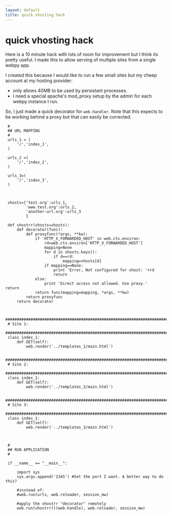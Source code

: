 ```yaml
---
layout: default
title: quick vhosting hack
---
```


# quick vhosting hack

Here is a 10 minute hack with lots of room for improvement but I think its
pretty useful. I made this to allow serving of multiple
sites from a single webpy app.

I created this because I would like to run a few small sites but my cheep
account at my hosting provider:

 * only allows 40MB to be used by persistant processes. 
 * I need a special apache's mod_proxy setup by the admin for each webpy
   instance I run.


So, I just made a quick decorator for `web.handler`. Note that this
expects to be working behind a proxy but that can easily be corrected.


     
     #
     ## URL MAPPING
     #
     urls_1 = (
         '/','index_1',
     )
     
     urls_2 =(
         '/','index_2',
     )
     
     urls_3=(
         '/','index_3',
     )



     vhosts={'test.org':urls_1,
             'www.test.org':urls_2,
             'another-url.org':urls_3
             }
     
     def vhostrr(vhosts=vhosts):
         def decorator(func): 
             def proxyfunc(*args, **kw):
                 if 'HTTP_X_FORWARDED_HOST' in web.ctx.environ:
                     rd=web.ctx.environ['HTTP_X_FORWARDED_HOST']
                     mapping=None
                     for d in vhosts.keys():
                         if d==rd:
                             mapping=vhosts[d]
                     if mapping==None:
                         print 'Error, Not configured for vhost: '+rd
                         return
                 else:
                     print 'Direct access not allowed. Use proxy.'                     return
                 return func(mapping=mapping, *args, **kw)
             return proxyfunc
         return decorator
     
     
     ########################################################################
     # Site 1:
     ########################################################################
     class index_1:
         def GET(self):
             web.render('../templates_1/main.html')
     
     ########################################################################
     # Site 2:
     ########################################################################
     class index_1:
         def GET(self):
             web.render('../templates_2/main.html')
     
     ########################################################################
     # Site 3:
     ########################################################################
     class index_1:
         def GET(self):
             web.render('../templates_3/main.html')

     
     
     #
     ## RUN APPLICATION
     #
     
     if __name__ == "__main__":
     
         import sys
         sys.argv.append('2345') #Set the port I want. A better way to do this?
         
         #instead of:
         #web.run(urls, web.reloader, session_mw)
         
         #apply the vhostrr "decorator" remotely
         web.run(vhostrr()(web.handle), web.reloader, session_mw)
